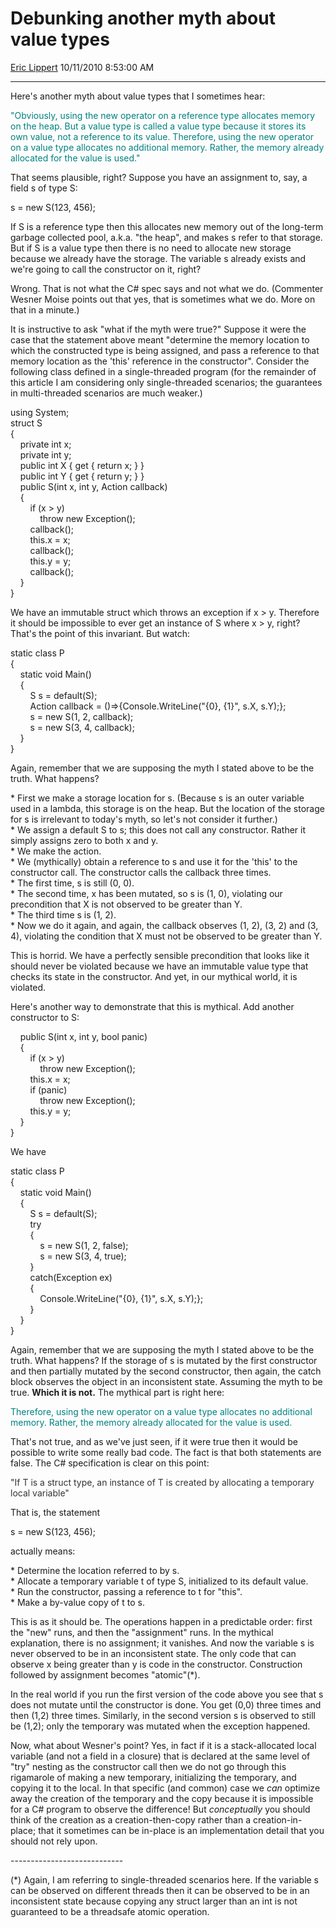 <div id="page">

# Debunking another myth about value types

[Eric Lippert](https://social.msdn.microsoft.com/profile/Eric%20Lippert) 10/11/2010 8:53:00 AM

-----

<div id="content">

<div class="mine">

Here's another myth about value types that I sometimes hear:

<span style="color: #008080">"Obviously, using the new operator on a reference type allocates memory on the heap. But a value type is called a value type because it stores its own value, not a reference to its value. Therefore, using the new operator on a value type allocates no additional memory. Rather, the memory already allocated for the value is used."</span>

That seems plausible, right? Suppose you have an assignment to, say, a field s of type S:

<span class="code"> </span>

s = new S(123, 456);

If S is a reference type then this allocates new memory out of the long-term garbage collected pool, a.k.a. "the heap", and makes s refer to that storage. But if S is a value type then there is no need to allocate new storage because we already have the storage. The variable s already exists and we're going to call the constructor on it, right?

Wrong. That is not what the C\# spec says and not what we do. (Commenter Wesner Moise points out that yes, that is sometimes what we do. More on that in a minute.)

It is instructive to ask "what if the myth were true?" Suppose it were the case that the statement above meant "determine the memory location to which the constructed type is being assigned, and pass a reference to that memory location as the 'this' reference in the constructor". Consider the following class defined in a single-threaded program (for the remainder of this article I am considering only single-threaded scenarios; the guarantees in multi-threaded scenarios are much weaker.)

<span class="code"> </span>

using System;  
struct S  
{  
    private int x;  
    private int y;  
    public int X { get { return x; } }  
    public int Y { get { return y; } }  
    public S(int x, int y, Action callback)  
    {  
        if (x \> y)  
            throw new Exception();  
        callback();  
        this.x = x;  
        callback();  
        this.y = y;  
        callback();  
    }  
}

We have an immutable struct which throws an exception if x \> y. Therefore it should be impossible to ever get an instance of S where x \> y, right? That's the point of this invariant. But watch:

<span class="code"> </span>

static class P  
{  
    static void Main()  
    {  
        S s = default(S);  
        Action callback = ()=\>{Console.WriteLine("{0}, {1}", s.X, s.Y);};  
        s = new S(1, 2, callback);  
        s = new S(3, 4, callback);  
    }  
}

Again, remember that we are supposing the myth I stated above to be the truth. What happens?

\* First we make a storage location for s. (Because s is an outer variable used in a lambda, this storage is on the heap. But the location of the storage for s is irrelevant to today's myth, so let's not consider it further.)  
\* We assign a default S to s; this does not call any constructor. Rather it simply assigns zero to both x and y.  
\* We make the action.  
\* We (mythically) obtain a reference to s and use it for the 'this' to the constructor call. The constructor calls the callback three times.  
\* The first time, s is still (0, 0).  
\* The second time, x has been mutated, so s is (1, 0), violating our precondition that X is not observed to be greater than Y.  
\* The third time s is (1, 2).  
\* Now we do it again, and again, the callback observes (1, 2), (3, 2) and (3, 4), violating the condition that X must not be observed to be greater than Y.

This is horrid. We have a perfectly sensible precondition that looks like it should never be violated because we have an immutable value type that checks its state in the constructor. And yet, in our mythical world, it is violated.

Here's another way to demonstrate that this is mythical. Add another constructor to S:

<span class="code"> </span>

    public S(int x, int y, bool panic)  
    {  
        if (x \> y)  
            throw new Exception();  
        this.x = x;  
        if (panic)  
            throw new Exception();  
        this.y = y;  
    }  
}

We have

<span class="code">static class P  
{  
    static void Main()  
    {  
        S s = default(S);  
        try  
        {  
            s = new S(1, 2, false);  
            s = new S(3, 4, true);  
        }  
        catch(Exception ex)  
        {  
            Console.WriteLine("{0}, {1}", s.X, s.Y);};  
        }  
    }  
}</span>

Again, remember that we are supposing the myth I stated above to be the truth. What happens? If the storage of s is mutated by the first constructor and then partially mutated by the second constructor, then again, the catch block observes the object in an inconsistent state. Assuming the myth to be true. **Which it is not.** The mythical part is right here:

<span style="color: #008080">Therefore, using the new operator on a value type allocates no additional memory. Rather, the memory already allocated for the value is used.</span>

That's not true, and as we've just seen, if it were true then it would be possible to write some really bad code. The fact is that both statements are false. The C\# specification is clear on this point:

<span style="color: #333333">"If T is a struct type, an instance of T is created by allocating a temporary local variable"</span>

That is, the statement

<span class="code">s = new S(123, 456);</span>

actually means:

\* Determine the location referred to by s.  
\* Allocate a temporary variable t of type S, initialized to its default value.  
\* Run the constructor, passing a reference to t for "this".  
\* Make a by-value copy of t to s.

This is as it should be. The operations happen in a predictable order: first the "new" runs, and then the "assignment" runs. In the mythical explanation, there is no assignment; it vanishes. And now the variable s is never observed to be in an inconsistent state. The only code that can observe x being greater than y is code in the constructor. Construction followed by assignment becomes "atomic"(\*).

In the real world if you run the first version of the code above you see that s does not mutate until the constructor is done. You get (0,0) three times and then (1,2) three times. Similarly, in the second version s is observed to still be (1,2); only the temporary was mutated when the exception happened.

Now, what about Wesner's point? Yes, in fact if it is a stack-allocated local variable (and not a field in a closure) that is declared at the same level of "try" nesting as the constructor call then we do not go through this rigamarole of making a new temporary, initializing the temporary, and copying it to the local. In that specific (and common) case we *can* optimize away the creation of the temporary and the copy because it is impossible for a C\# program to observe the difference\! But *conceptually* you should think of the creation as a creation-then-copy rather than a creation-in-place; that it sometimes can be in-place is an implementation detail that you should not rely upon.

\----------------------------

(\*) Again, I am referring to single-threaded scenarios here. If the variable s can be observed on different threads then it can be observed to be in an inconsistent state because copying any struct larger than an int is not guaranteed to be a threadsafe atomic operation.

 

</div>

</div>

</div>


